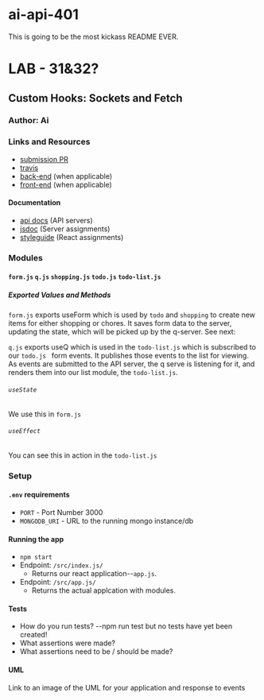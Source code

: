 # ai-api-401

This is going to be the most kickass README EVER.
# LAB - 31&32?

## Custom Hooks: Sockets and Fetch

### Author: Ai

### Links and Resources
* [submission PR](http://xyz.com)
* [travis](http://xyz.com)
* [back-end](http://xyz.com) (when applicable)
* [front-end](http://xyz.com) (when applicable)

#### Documentation
* [api docs](http://xyz.com) (API servers)
* [jsdoc](http://xyz.com) (Server assignments)
* [styleguide](http://xyz.com) (React assignments)

### Modules
#### `form.js`  `q.js`  `shopping.js`  `todo.js`  `todo-list.js`
##### Exported Values and Methods
`form.js` exports useForm which is used by `todo` and `shopping` to create new items for either shopping  or chores. It saves form data to the server, updating the state, which will be picked up by the q-server. See next: 

`q.js` exports useQ which is used in the `todo-list.js` which is subscribed to our `todo.js ` form events. It publishes those events to the list for viewing. As events are submitted to the API server, the q serve is listening for it, and renders them into our list module, the `todo-list.js`.

###### `useState`
We use this in `form.js`

###### `useEffect`
You can see this in action in the `todo-list.js`

### Setup
#### `.env` requirements
* `PORT` - Port Number 3000
* `MONGODB_URI` - URL to the running mongo instance/db

#### Running the app
* `npm start`
* Endpoint: `/src/index.js/`
  * Returns our react application--`app.js`.
* Endpoint: `/src/app.js/`
  * Returns the actual applcation with modules.
  
#### Tests
* How do you run tests? --npm run test but no tests have yet been created!
* What assertions were made?
* What assertions need to be / should be made?

#### UML
Link to an image of the UML for your application and response to events